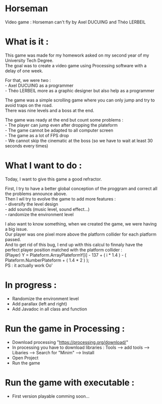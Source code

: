 # Horseman
Video game : Horseman can't fly by Axel DUCUING and Théo LERBEIL

# What is it :
  This game was made for my homework asked on my second year of my University Tech Degree.  
  The goal was to create a video game using Processing software with a delay of one week.

  For that, we were two :  
    - Axel DUCUING as a programmer  
    - Théo LERBEIL more as a graphic designer but also help as a programmer

  The game was a simple scrolling game where you can only jump and try to avoid traps on the road.  
  There was nine levels and a boss at the end.

  The game was ready at the end but count some problems :  
    - The player can jump even after dropping the plateform  
    - The game cannot be adapted to all computer screen  
    - The game as a lot of FPS drop  
    - We cannot skip the cinematic at the boss (so we have to wait at least 30 seconds every times)

# What I want to do :
  Today, I want to give this game a good refractor.

  First, I try to have a better global conception of the proggram and correct all the problems announce above.  
  Then I wil try to evolve the game to add more features :  
    - diversify the level design  
    - add sounds (music level, sound effect...)  
    - randomize the environment level
    
  I also want to know something, when we created the game, we were having a big issue.  
  Our player was one pixel more above the platform collider for each platform passed.     
  And to get rid of this bug, I end up with this calcul to finnaly have the perfect player position matched with the platform collider :   
  (Player) Y = Plateform.ArrayPlateformY[i] - 137 + ( i * 1.4 ) - ( Plateform.NumberPlateform + ( 1.4 * 2 ) );  
  PS : it actually work Oo'
    
# In progress :
  - Randomize the environment level
  - Add parallax (left and right)
  - Add Javadoc in all class and function

# Run the game in Processing :
  - Download processing "https://processing.org/download/"
  - In processing you have to download libraries : Tools --> add tools --> Libaries --> Search for "Minim" --> Install
  - Open Project
  - Run the game
  
# Run the game with executable :
  - First version playable comming soon...
